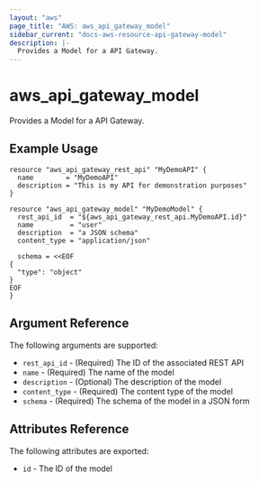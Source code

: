 ```yaml
---
layout: "aws"
page_title: "AWS: aws_api_gateway_model"
sidebar_current: "docs-aws-resource-api-gateway-model"
description: |-
  Provides a Model for a API Gateway.
---
```


# aws\_api\_gateway\_model

Provides a Model for a API Gateway.

## Example Usage

```
resource "aws_api_gateway_rest_api" "MyDemoAPI" {
  name        = "MyDemoAPI"
  description = "This is my API for demonstration purposes"
}

resource "aws_api_gateway_model" "MyDemoModel" {
  rest_api_id  = "${aws_api_gateway_rest_api.MyDemoAPI.id}"
  name         = "user"
  description  = "a JSON schema"
  content_type = "application/json"

  schema = <<EOF
{
  "type": "object"
}
EOF
}
```

## Argument Reference

The following arguments are supported:

* `rest_api_id` - (Required) The ID of the associated REST API
* `name` - (Required) The name of the model
* `description` - (Optional) The description of the model
* `content_type` - (Required) The content type of the model
* `schema` - (Required) The schema of the model in a JSON form

## Attributes Reference

The following attributes are exported:

* `id` - The ID of the model
